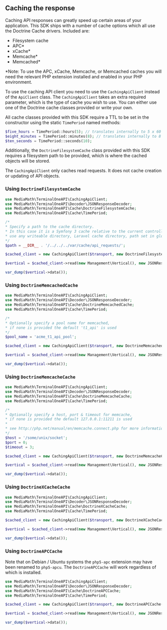 ## Caching the response <a name="caching"></a>

Caching API responses can greatly speed up certain areas of your application. This SDK ships with a number of cache options which all use the Doctrine Cache drivers. Included are:

- Filesystem cache
- APC*
- xCache*
- Memcache*
- Memcached*

*Note: To use the APC, xCache, Memcache, or Memcached caches you will need the relevant PHP extension installed and enabled in your PHP environment.

To use the caching API client you need to use the `CachingApiClient` instead of the `ApiClient` class. The `CachingApiClient` takes an extra required parameter, which is the type of cache you wish to use. You can either use one of the Doctrine cache classes provided or write your own.

All cache classes provided with this SDK require a TTL to be set in the constructor using the static `TimePeriod` named methods:
 
```php
$five_hours = TimePeriod::hours(5); // translates internally to 5 x 60 x 60 seconds.
$eight_minutes = TimePeriod::minutes(8); // translates internally to 8 x 60 seconds.
$ten_seconds = TimePeriod::seconds(10);
```

Additionally, the `DoctrineFilesystemCache` class provided with this SDK requires a filesystem path to be provided, which is where the cached objects will be stored.

The `CachingApiClient` only caches read requests. It does not cache creation or updating of API objects.

### Using `DoctrineFilesystemCache`

```php
use MediaMath\TerminalOneAPI\CachingApiClient;
use MediaMath\TerminalOneAPI\Decoder\JSONResponseDecoder;
use MediaMath\TerminalOneAPI\Cache\DoctrineFilesystemCache;
use MediaMath\TerminalOneAPI\Cache\TimePeriod;

/*
* Specify a path to the cache directory.
* In this case it is a Symfony 3 cache relative to the current controller but you could 
* use any writeable directory, Laravel cache directory, path set in global config, etc.
*/
$path = __DIR__ . '/../../../var/cache/api_requests/';

$cached_client = new CachingApiClient($transport, new DoctrineFilesystemCache(TimePeriod::hours(1), $path));

$vertical = $cached_client->read(new Management\Vertical(), new JSONResponseDecoder());

var_dump($vertical->data());
```


### Using `DoctrineMemcachedCache`

```php
use MediaMath\TerminalOneAPI\CachingApiClient;
use MediaMath\TerminalOneAPI\Decoder\JSONResponseDecoder;
use MediaMath\TerminalOneAPI\Cache\DoctrineMemcachedCache;
use MediaMath\TerminalOneAPI\Cache\TimePeriod;

/*
* Optionally specify a pool name for memcached,
* if none is provided the default 't1_api' is used
*/
$pool_name = 'acme_t1_api_pool';

$cached_client = new CachingApiClient($transport, new DoctrineMemcachedCache(TimePeriod::minutes(3), $pool_name));

$vertical = $cached_client->read(new Management\Vertical(), new JSONResponseDecoder());

var_dump($vertical->data());
```


### Using `DoctrineMemcacheCache`

```php
use MediaMath\TerminalOneAPI\CachingApiClient;
use MediaMath\TerminalOneAPI\Decoder\JSONResponseDecoder;
use MediaMath\TerminalOneAPI\Cache\DoctrineMemcacheCache;
use MediaMath\TerminalOneAPI\Cache\TimePeriod;

/*
* Optionally specify a host, port & timeout for memcache,
* if none is provided the default 127.0.0.1:11211 is used
*
* see http://php.net/manual/en/memcache.connect.php for more information
*/
$host = '/some/unix/socket';
$port = 0;
$timeout = 3;

$cached_client = new CachingApiClient($transport, new DoctrineMemcacheCache(TimePeriod::minutes(3), $host, $port, $timeout));

$vertical = $cached_client->read(new Management\Vertical(), new JSONResponseDecoder());

var_dump($vertical->data());
```


### Using `DoctrineXCacheCache`

```php
use MediaMath\TerminalOneAPI\CachingApiClient;
use MediaMath\TerminalOneAPI\Decoder\JSONResponseDecoder;
use MediaMath\TerminalOneAPI\Cache\DoctrineXCacheCache;
use MediaMath\TerminalOneAPI\Cache\TimePeriod;

$cached_client = new CachingApiClient($transport, new DoctrineXCacheCache(TimePeriod::minutes(3));

$vertical = $cached_client->read(new Management\Vertical(), new JSONResponseDecoder());

var_dump($vertical->data());
```


### Using `DoctrineAPCCache`

Note that on Debian / Ubuntu systems the `php5-apc` extension may have been renamed to `php5-apcu`. The `DoctrineAPCCache` will work regardless of which is installed. 

```php
use MediaMath\TerminalOneAPI\CachingApiClient;
use MediaMath\TerminalOneAPI\Decoder\JSONResponseDecoder;
use MediaMath\TerminalOneAPI\Cache\DoctrineAPCCache;
use MediaMath\TerminalOneAPI\Cache\TimePeriod;

$cached_client = new CachingApiClient($transport, new DoctrineAPCCache(TimePeriod::minutes(3));

$vertical = $cached_client->read(new Management\Vertical(), new JSONResponseDecoder());

var_dump($vertical->data());
```